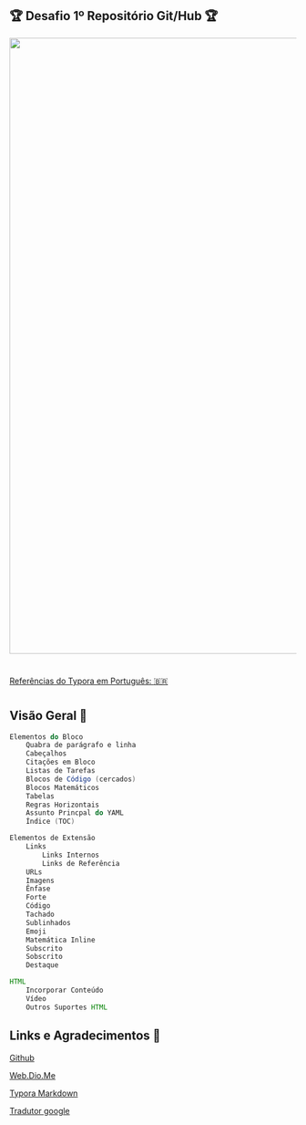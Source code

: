 ## 🏆 **Desafio 1º Repositório Git/Hub** 🏆
<div align="center">
<img src="https://s3.ifanr.com/wp-content/uploads/2021/12/title.gif" width="1080px" /></div>

# </h1>[Referências do Typora em Português: :brazil:](https://github.com/alex231181/desafio-github-primeiro-repositorio/blob/4606c2b457dab63381b889f10e0ae8f9cb646027/Projeto%201%20Git/Typora%20comandos.md)

<h1>

## Visão Geral 🚀


````java
Elementos do Bloco
	Quabra de parágrafo e linha
	Cabeçalhos
	Citações em Bloco
	Listas de Tarefas
	Blocos de Código (cercados)
	Blocos Matemáticos
	Tabelas
	Regras Horizontais
	Assunto Princpal do YAML
	Índice (TOC)	
````

````java
Elementos de Extensão
	Links
		Links Internos
		Links de Referência
	URLs
	Imagens
	Ênfase
	Forte
	Código
	Tachado
	Sublinhados
	Emoji
	Matemática Inline
	Subscrito
	Sobscrito
	Destaque
````

````java
HTML
	Incorporar Conteúdo
	Vídeo
	Outros Suportes HTML
````


## Links e Agradecimentos 🗽
[Github](https://github.com/)

[Web.Dio.Me](https://web.dio.me/)

[Typora Markdown](https://typora.io/)

[Tradutor google](https://translate.google.com/?hl=pt-BR&sl=en&tl=pt&op=translate)<h1>






